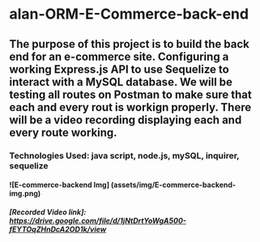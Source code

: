# alan-ORM-E-Commerce-back-end

## The purpose of this project is to build the back end for an e-commerce site. Configuring a working Express.js API to use Sequelize to interact with a MySQL database. We will be testing all routes on Postman to make sure that each and every rout is workign properly. There will be a video recording displaying each and every route working. 

### Technologies Used: java script, node.js, mySQL, inquirer, sequelize

#### ![E-commerce-backend Img] (assets/img/E-commerce-backend-img.png)

##### [Recorded Video link]: https://drive.google.com/file/d/1jNtDrtYoWgA500-fEYTOqZHnDcA2OD1k/view



